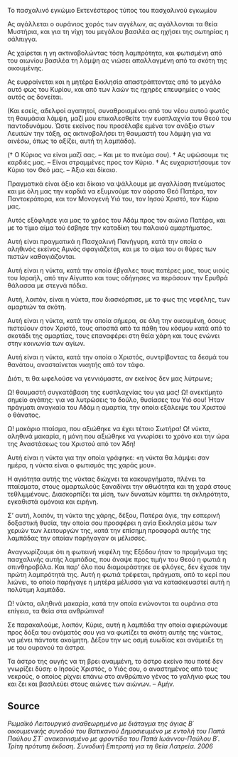 Το πασχαλινό εγκώμιο
Εκτενέστερος τύπος του πασχαλινού εγκωμίου

Ας αγάλλεται ο ουράνιος χορός των αγγέλων,
ας αγάλλονται τα θεία Μυστήρια,
και για τη νίχη του μεγάλου βασιλέα
ας ηχήσει της σωτηρίας η σάλπιγγα.

Ας χαίρεται η γη ακτινοβολώντας τόση λαμπρότητα,
και φωτισμένη από του αιωνίου βασιλέα τη λάμψη
ας νιώσει απαλλαγμένη από τα σκότη της οικουμένης.

Ας ευφραίνεται και η μητέρα Εκκλησία
απαστράπτοντας από το μεγάλο αυτό φως του Κυρίου,
και από των λαών τις ηχηρές επευφημίες
ο ναός αυτός ας δονείται.

(Και εσείς, αδελφοί αγαπητοί,
συναθροισμένοι από του νέου αυτού φωτός τη θαυμάσια λάμψη,
μαζί μου επικαλεσθείτε
την ευσπλαχνία του Θεού του παντοδυνάμου.
Ώστε εκείνος που προσέλαβε εμένα τον ανάξιο
στων Λευιτών την τάξη,
ας ακτινοβολήσει τη θαυμαστή του λάμψη
για να αινέσω, όπως το αξίζει, αυτή τη λαμπάδα).

(† Ο Κύριος να είναι μαζί σας.
– Και με το πνεύμα σου).
† Ας υψώσουμε τις καρδιές μας.
– Είναι στραμμένες προς τον Κύριο.
† Ας ευχαριστήσουμε τον Κύριο τον Θεό μας.
– Άξιο και δίκαιο.

Πραγματικά είναι άξιο και δίκαιο
να ψάλλουμε με αγαλλίαση πνεύματος
και με όλη μας την καρδιά να εξυμνούμε
τον αόρατο Θεό Πατέρα, τον Παντοκράτορα,
και τον Μονογενή Υιό του, τον Ιησού Χριστό, τον Κύριο μας.

Αυτός εξόφλησε για μας
το χρέος του Αδάμ προς τον αιώνιο Πατέρα,
και με το τίμιο αίμα τού
έσβησε την καταδίκη του παλαιού αμαρτήματος.

Αυτή είναι πραγματικά η Πασχαλινή Πανήγυρη,
κατά την οποία ο αληθινός εκείνος Αμνός σφαγιάζεται,
και με το αίμα του οι θύρες των πιστών καθαγιάζονται.

Αυτή είναι η νύκτα,
κατά την οποία έβγαλες τους πατέρες μας,
τους υιούς του Ισραήλ, από την Αίγυπτο
και τους οδήγησες να περάσουν την Ερυθρά θάλασσα με στεγνά πόδια.

Αυτή, λοιπόν, είναι η νύκτα,
που διασκόρπισε, με το φως της νεφέλης, των αμαρτιών τα σκότη.

Αυτή είναι η νύκτα,
κατά την οποία σήμερα, σε όλη την οικουμένη,
όσους πιστεύουν στον Χριστό,
τους αποσπά από τα πάθη του κόσμου κατά από το σκοτάδι της αμαρτίας,
τους επαναφέρει στη θεία χάρη
και τους ενώνει στην κοινωνία των αγίων.

Αυτή είναι η νύκτα,
κατά την οποία ο Χριστός,
συντρίβοντας τα δεσμά του θανάτου,
ανασταίνεται νικητής από τον τάφο.

Διότι, τι θα ωφελούσε να γεννιόμαστε,
αν εκείνος δεν μας λύτρωνε;

Ω! θαυμαστή συγκατάβαση της ευσπλαχνίας του για μας!
Ω! ανεκτίμητο σημείο αγάπης:
για να λυτρώσεις το δούλο, θυσίασες του Υιό σου!
Ήταν πράγματι αναγκαία του Αδάμ η αμαρτία,
την οποία εξάλειψε του Χριστού ο θάνατος.

Ω! μακάριο πταίσμα, που αξιώθηκε να έχει τέτοιο Σωτήρα!
Ω! νύκτα, αληθινά μακαρία,
η μόνη που αξιώθηκε να γνωρίσει το χρόνο και την ώρα
της Αναστάσεως του Χριστού από  τον Άδη!

Αυτή είναι η νύκτα για την οποία γράφηκε:
«η νύκτα θα λάμψει σαν ημέρα,
η νύκτα είναι ο φωτισμός της χαράς μου».

Η αγιότητα αυτής της νύκτας διώχνει τα κακουργήματα,
πλένει τα πταίσματα,
στους αμαρτωλούς ξαναδίνει την αθωότητα
και τη χαρά στους τεθλιμμένους.
Διασκορπίζει τα μίση,
των δυνατών κάμπτει τη σκληρότητα,
εγκαθιστά ομόνοια και ειρήνη.

Σ’ αυτή, λοιπόν, τη νύκτα της χάρης,
δέξου, Πατέρα άγιε, την εσπερινή δοξαστική θυσία,
την οποία σου προσφέρει η αγία Εκκλησία
μέσω των χεριών των λειτουργών της,
κατά την επίσημη προσφορά αυτής της λαμπάδας
την οποίαν παρήγαγαν οι μέλισσες.

Αναγνωρίζουμε ότι η φωτεινή νεφέλη της Εξόδου
ήταν το προμήνυμα της πασχαλινής αυτής λαμπάδας,
που άναψε προς τιμήν του Θεού η φωτιά η σπινθηροβόλα.
Και παρ’ όλο που διαμοιράστηκε σε φλόγες,
δεν έχασε την πρώτη λαμπρότητά της.
Αυτή η φωτιά τρέφεται, πράγματι, από το κερί που λιώνει,
το οποίο παρήγαγε η μητέρα μέλισσα
για να κατασκευαστεί αυτή η πολύτιμη λαμπάδα.

Ω! νύκτα, αληθινά μακαρία,
κατά την οποία ενώνονται τα ουράνια στα επίγεια,
τα θεία στα ανθρώπινα!

Σε παρακαλούμε, λοιπόν, Κύριε,
αυτή η λαμπάδα την οποία αφιερώνουμε προς δόξα του ονόματός σου
για να φωτίζει τα σκότη αυτής της νύκτας,
να μένει πάντοτε ακοίμητη.
Δέξου την ως οσμή ευωδίας
και ανάμειξε τη με του ουρανού τα άστρα.

Τα άστρο της αυγής να τη βρει αναμμένη,
το άστρο εκείνο που ποτέ δεν γνωρίζει δύση:
ο Ιησούς Χριστός, ο Υιός σου,
ο αναστημένος από τους νεκρούς,
ο οποίος ρίχνει επάνω στο ανθρώπινο γένος το γαλήνιο φως του
και ζει και βασιλεύει στους αιώνες των αιώνων.
– Αμήν.

## Source
_Ρωμαϊκό Λειτουργικό αναθεωρημένο με διάταγμα της άγιας Β´ οικουμενικής συνοδού του Βατικανού Δημοσιευμένο με εντολή του Παπά Παύλου ΣΤ´ ανακαινισμένο με φροντίδα του Παπά Ιωάννου-Παύλου Β´. Τρίτη πρότυπη έκδοση. Συνοδική Επιτροπή για τη θεία Λατρεία. 2006_
